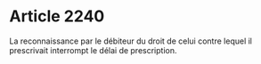 # Article 2240

La reconnaissance par le débiteur du droit de celui contre lequel il prescrivait interrompt le délai de prescription.
